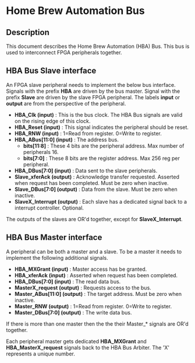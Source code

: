 # Home Brew Automation Bus

## Description

This document describes the Home Brew Automation (HBA) Bus.
This bus is used to interconnect FPGA peripherals together.

## HBA Bus Slave interface

An FPGA slave peripheral needs to implement the below
bus interface.  Signals with the  prefix __HBA__ are driven
by the bus master.  Signal with the prefix __Slave__ are driven
by the slave FPGA peripheral. The labels __input__ or __output__ are from
the perspective of the peripheral.
* __HBA_Clk (input)__ : This is the bus clock.  The HBA Bus signals are valid on the
  rising edge of this clock. 
* __HBA_Reset (input)__ : This signal indicates the peripheral should be reset.
* __HBA_RNW (input)__ : 1=Read from register. 0=Write to register.
* __HBA_ABus[11:0] (input)__ : The address bus.
    * __bits[11:8]__ : These 4 bits are the peripheral address. Max number of
      peripherals 16.
    * __bits[7:0]__ : These 8 bits are the register address. Max 256 reg per
      peripheral.
* __HBA_DBus[7:0] (input)__ : Data sent to the slave peripherals.
* __Slave_xferAck (output)__ : Acknowledge transfer requested.  Asserted when request has been
  completed. Must be zero when inactive.
* __Slave_DBus[7:0] (output)__ : Data from the slave.  Must be zero when inactive.
* __SlaveX_Interrupt (output)__ : Each slave has a dedicated signal back to
  a interrupt controller. Optional.

The outputs of the slaves are OR'd together, except for __SlaveX_Interrupt__.

## HBA Bus Master interface

A peripheral can be both a master and a slave.  To be a master it needs to implement
the following additional signals.
* __HBA_MXGrant (input)__ : Master access has be granted. 
* __HBA_xferAck (input)__ : Asserted when request has been completed.
* __HBA_DBus[7:0] (input)__ : The read data bus.
* __MasterX_request (output)__ : Requests access to the bus. 
* __Master_ABus[11:0] (output)__ : The target address. Must be zero when inactive.
* __Master_RNW (output)__ : 1=Read from register. 0=Write to register.
* __Master_DBus[7:0] (output)__ : The write data bus.

If there is more than one master then the the their Master_* signals are OR'd
together.

Each peripheral master gets dedicated __HBA_MXGrant__ and __HBA_MasterX_request__
signals back to the HBA Bus Arbiter. The 'X' represents a unique number.


